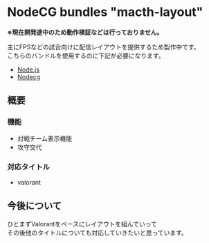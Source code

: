 # NodeCG bundles "macth-layout"
**※現在開発途中のため動作検証などは行っておりません。**

主にFPSなどの試合向けに配信レイアウトを提供するため製作中です。    
こちらのバンドルを使用するのに下記が必要になります。 
- [Node.js](https://nodejs.org/ja/)
- [Nodecg](https://nodecg.com/)

## 概要
### 機能
- 対戦チーム表示機能
- 攻守交代

### 対応タイトル
- valorant

## 今後について
ひとまずValorantをベースにレイアウトを組んでいって  
その後他のタイトルについても対応していきたいと思っています。  
